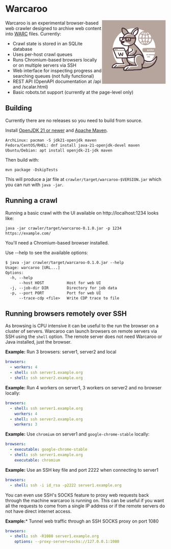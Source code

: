 Warcaroo
=======
<img src="roo.svg" align="right" width="200" height="200" alt="Kangaroo on a laptop">

Warcaroo is an experimental browser-based web crawler designed to archive web content into 
[WARC](https://en.wikipedia.org/wiki/WARC_(file_format)) files. Currently:

* Crawl state is stored in an SQLite database
* Uses per-host crawl queues
* Runs Chromium-based browsers locally or on multiple servers via SSH
* Web interface for inspecting progress and searching queues (not fully functional)
* REST API (OpenAPI documentation at /api and /scalar.html)
* Basic robots.txt support (currently at the page-level only)

Building
--------

Currently there are no releases so you need to build from source.

Install [OpenJDK 21 or newer](https://adoptium.net/) and [Apache Maven](https://maven.apache.org/).

    ArchLinux: pacman -S jdk21-openjdk maven
    Fedora/CentOS/RHEL: dnf install java-21-openjdk-devel maven 
    Ubuntu/Debian: apt install openjdk-21-jdk maven

Then build with:

    mvn package -DskipTests

This will produce a jar file at `crawler/target/warcaroo-$VERSION.jar` which you can run with `java -jar`.

Running a crawl
---------------

Running a basic crawl with the UI available on http://localhost:1234 looks like:

    java -jar crawler/target/warcaroo-0.1.0.jar -p 1234 https://example.com/

You'll need a Chromium-based browser installed.

Use --help to see the available options:

```
$ java -jar crawler/target/warcaroo-0.1.0.jar --help
Usage: warcaroo [URL...]
Options:
  -h, --help
      --host HOST          Host for web UI
  -j, --job-dir DIR        Directory for job data
  -p, --port PORT          Port for web UI
      --trace-cdp <file>   Write CDP trace to file
```

Running browsers remotely over SSH
----------------------------------

As browsing is CPU intensive it can be useful to the run the browser on a cluster of servers. Warcaroo can
launch browsers on remote servers via SSH using the `shell` option. The remote server does not need 
Warcaroo or Java installed, just the browser.

**Example:** Run 3 browsers: server1, server2 and local

```yaml
browsers:
  - workers: 4
  - shell: ssh server1.example.org
  - shell: ssh server2.example.org
```

**Example:** Run 4 workers on server1, 3 workers on server2 and no browser locally:

```yaml
browsers:
  - shell: ssh server1.example.org
    workers: 4
  - shell: ssh server2.example.org
    workers: 3
```

**Example:** Use `chromium` on server1 and `google-chrome-stable` locally:

```yaml
browsers:
  - executable: google-chrome-stable
  - shell: ssh server1.example.org
    executable: chromium
```

**Example:** Use an SSH key file and port 2222 when connecting to server1

```yaml
browsers:
  - shell: ssh -i id_rsa -p2222 server1.example.org
```

You can even use SSH's SOCKS feature to proxy web requests back through the machine warcaroo is running on.
This can be useful if you want all the requests to come from a single IP address or if the remote servers do not have
direct internet access.

**Example:*** Tunnel web traffic through an SSH SOCKS proxy on port 1080

```yaml
browsers:
  - shell: ssh -R1080 server1.example.org
    options: --proxy-server=socks://127.0.0.1:1080
```